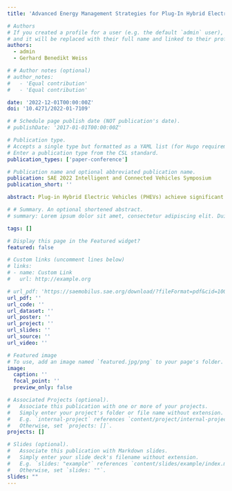 ```yaml
---
title: 'Advanced Energy Management Strategies for Plug-In Hybrid Electric Vehicles via Deep Reinforcement Learning'

# Authors
# If you created a profile for a user (e.g. the default `admin` user), write the username (folder name) here
# and it will be replaced with their full name and linked to their profile.
authors:
  - admin
  - Gerhard Benedikt Weiss

# # Author notes (optional)
# author_notes:
#   - 'Equal contribution'
#   - 'Equal contribution'

date: '2022-12-01T00:00:00Z'
doi: '10.4271/2022-01-7109'

# # Schedule page publish date (NOT publication's date).
# publishDate: '2017-01-01T00:00:00Z'

# Publication type.
# Accepts a single type but formatted as a YAML list (for Hugo requirements).
# Enter a publication type from the CSL standard.
publication_types: ['paper-conference']

# Publication name and optional abbreviated publication name.
publication: SAE 2022 Intelligent and Connected Vehicles Symposium
publication_short: ''

abstract: Plug-in Hybrid Electric Vehicles (PHEVs) achieve significant fuel economy by utilizing advanced energy management strategies in controlling the power distribution decision in real-time. Traditional heuristic approaches bring no additional benefits, including efficiency and development cost, considering the increasing complexity in control objectives. This paper extends a previous study of the same problem (RL) and vehicle topology to develop a Reinforcement Learning agent by investigating the performance of state-of-the-art algorithms, such as Rainbow-DQN with its variants, PPO and A3C, against the baseline rule-based and Dynamic Programming (DP) strategies. The developed RL agent is optimizing challenging control objectives such as fuel economy, vehicle drivability and driver comfort. The Rainbow-DQN is studied separately to optimize the agent compared to all the algorithm variants and after wards, the best performing variant is compared to tuned PPO and A3C agents. Proper evaluation criteria is defined and the concerned agents are tested with nine different scenarios to examine the generalization capabilities and performance robustness. The results revealed that the A3C agent surplussed both the PPO and the Rainbow-DQN achieving a maximum performance of 98.43% of the DP with a robustness of 97.32% ± 0.78 for the other cycles and an average of 177.7 sec for each engine start compared to 96.3 sec for the rule-based approach. Furthermore, as a future work, the paper investigated and proposed a cloud-based training concept for automated scaled-up training, evaluation and deployment of RL policies for the (P)HEVs of the future

# # Summary. An optional shortened abstract.
# summary: Lorem ipsum dolor sit amet, consectetur adipiscing elit. Duis posuere tellus ac convallis placerat. Proin tincidunt magna sed ex sollicitudin condimentum.

tags: []

# Display this page in the Featured widget?
featured: false

# Custom links (uncomment lines below)
# links:
# - name: Custom Link
#   url: http://example.org

# url_pdf: 'https://saemobilus.sae.org/download/?fileFormat=pdf&cid=1000446636'
url_pdf: ''
url_code: ''
url_dataset: ''
url_poster: ''
url_project: ''
url_slides: ''
url_source: ''
url_video: ''

# Featured image
# To use, add an image named `featured.jpg/png` to your page's folder.
image:
  caption: ''
  focal_point: ''
  preview_only: false

# Associated Projects (optional).
#   Associate this publication with one or more of your projects.
#   Simply enter your project's folder or file name without extension.
#   E.g. `internal-project` references `content/project/internal-project/index.md`.
#   Otherwise, set `projects: []`.
projects: []

# Slides (optional).
#   Associate this publication with Markdown slides.
#   Simply enter your slide deck's filename without extension.
#   E.g. `slides: "example"` references `content/slides/example/index.md`.
#   Otherwise, set `slides: ""`.
slides: ""
---
```

<!-- 
{{% callout note %}}
Click the _Cite_ button above to demo the feature to enable visitors to import publication metadata into their reference management software.
{{% /callout %}}

{{% callout note %}}
Create your slides in Markdown - click the _Slides_ button to check out the example.
{{% /callout %}}

Add the publication's **full text** or **supplementary notes** here. You can use rich formatting such as including [code, math, and images](https://docs.hugoblox.com/content/writing-markdown-latex/). -->
